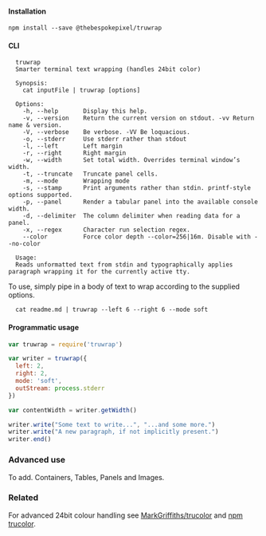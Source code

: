 #### Installation

```shell
npm install --save @thebespokepixel/truwrap
```

#### CLI

```text
  truwrap
  Smarter terminal text wrapping (handles 24bit color)

  Synopsis:
    cat inputFile | truwrap [options]

  Options:
    -h, --help       Display this help.
    -v, --version    Return the current version on stdout. -vv Return name & version.
    -V, --verbose    Be verbose. -VV Be loquacious.
    -o, --stderr     Use stderr rather than stdout
    -l, --left       Left margin
    -r, --right      Right margin
    -w, --width      Set total width. Overrides terminal window’s width.
    -t, --truncate   Truncate panel cells.
    -m, --mode       Wrapping mode
    -s, --stamp      Print arguments rather than stdin. printf-style options supported.
    -p, --panel      Render a tabular panel into the available console width.
    -d, --delimiter  The column delimiter when reading data for a panel.
    -x, --regex      Character run selection regex.
    --color          Force color depth --color=256|16m. Disable with --no-color

  Usage:
  Reads unformatted text from stdin and typographically applies paragraph wrapping it for the currently active tty.
```

To use, simply pipe in a body of text to wrap according to the supplied options.

```shell
  cat readme.md | truwrap --left 6 --right 6 --mode soft
```

#### Programmatic usage

```js
var truwrap = require('truwrap')

var writer = truwrap({
  left: 2,
  right: 2,
  mode: 'soft',
  outStream: process.stderr
})

var contentWidth = writer.getWidth()

writer.write("Some text to write...", "...and some more.")
writer.write("A new paragraph, if not implicitly present.")
writer.end()
```

### Advanced use

To add. Containers, Tables, Panels and Images.

### Related

For advanced 24bit colour handling see [MarkGriffiths/trucolor](https://github.com/MarkGriffiths/trucolor) and [npm trucolor](https://www.npmjs.com/package/trucolor).
